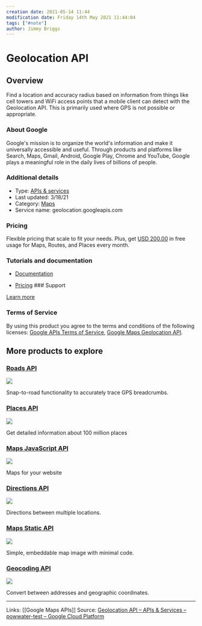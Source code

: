 ```yaml
---
creation date: 2021-05-14 11:44
modification date: Friday 14th May 2021 11:44:04
tags: ["#note"]
author: Jimmy Briggs
---
```


# Geolocation API

## Overview

Find a location and accuracy radius based on information from things like cell towers and WiFi access points that a mobile client can detect with the Geolocation API. This is primarily used where GPS is not possible or appropriate.

### About Google

Google's mission is to organize the world's information and make it universally accessible and useful. Through products and platforms like Search, Maps, Gmail, Android, Google Play, Chrome and YouTube, Google plays a meaningful role in the daily lives of billions of people.

### Additional details

-   Type: [APIs & services](https://console.cloud.google.com/apis/library?filter=solution-type:service&project=powwater-test)
-   Last updated: 3/18/21
-   Category: [Maps](https://console.cloud.google.com/apis/library?filter=category:maps&project=powwater-test)
-   Service name: geolocation.googleapis.com

### Pricing

Flexible pricing that scale to fit your needs. Plus, get [USD 200.00](https://cloud.google.com/maps-platform/pricing) in free usage for Maps, Routes, and Places every month.

### Tutorials and documentation

-   [Documentation](https://developers.google.com/maps/documentation/geolocation?hl=en_US) 
    
-   [Pricing](https://developers.google.com/maps/billing/understanding-cost-of-use?hl=en_US#geolocation) ### Support

[Learn more](https://developers.google.com/maps/support/?hl=en_US) 

### Terms of Service

By using this product you agree to the terms and conditions of the following licenses: [Google APIs Terms of Service](https://console.cloud.google.com/tos?id=universal&project=powwater-test), [Google Maps Geolocation API](https://console.cloud.google.com/tos?id=geolocation&project=powwater-test).

## More products to explore

### [Roads API](https://console.cloud.google.com/apis/library/roads.googleapis.com?project=powwater-test)

![](https://lh3.googleusercontent.com/yD6i9phOUSNHlg6VLvJljG9y1d1GkNyVc6CkeTkcAqnpdgavCBuP1Hv9LIdYhjhrHN4B1OToVpgejvMeYZ4=w80-h40)

Snap-to-road functionality to accurately trace GPS breadcrumbs.

### [Places API](https://console.cloud.google.com/apis/library/places-backend.googleapis.com?project=powwater-test)
![](https://lh3.googleusercontent.com/aM04D4QrPf6q47d_lqt0ddjouD5Ilu64iBY0VEUmr99O3ITUMxT-f1erWZWT5qqBOcOqjYGGfx-_xeKZ38rd1g=w80-h40)

Get detailed information about 100 million places

### [Maps JavaScript API](https://console.cloud.google.com/apis/library/maps-backend.googleapis.com?project=powwater-test)

![](https://lh3.googleusercontent.com/EpyLchH-g-_fdOBM5uV7GzxfrhO2-mqJan33dksRDKlcIdt0yH7oVmUpHAKjwm_sRaJwzu7UFda32emEaQ=w80-h40)

Maps for your website

### [Directions API](https://console.cloud.google.com/apis/library/directions-backend.googleapis.com?project=powwater-test)

![](https://lh3.googleusercontent.com/mTryNYAfFsQ3RAped43oxE-FI9VD8iuyzLhirwtv0MuXjxD984xO67iGclTZmsulcAY2S_MKcz7l4ymfuNdU=w80-h40)

Directions between multiple locations.


### [Maps Static API](https://console.cloud.google.com/apis/library/static-maps-backend.googleapis.com?project=powwater-test)

![](https://lh3.googleusercontent.com/bZKpWhTv6tTO6tdroIrH7sdHmhX7ao1w0KcokS2x3iFeNK0sxqdkRCAAKIXrZ6fXeL_b8oNZoPOqHjbeFvaz=w80-h40)

Simple, embeddable map image with minimal code.

### [Geocoding API](https://console.cloud.google.com/apis/library/geocoding-backend.googleapis.com?project=powwater-test)

![](https://lh3.googleusercontent.com/EMzbsH0qJXweaoeOxPia96kx0u2h9b-QoEggREKjjsPwBdEn4cO7zBTai1cywpw4TvZrOgJTRPMc4GNdykXN-w=w80-h40)

Convert between addresses and geographic coordinates.

***
Links: [[Google Maps APIs]]
Source: [Geolocation API – APIs & Services – powwater-test – Google Cloud Platform](https://console.cloud.google.com/apis/library/geolocation.googleapis.com?folder=&organizationId=&project=powwater-test)

